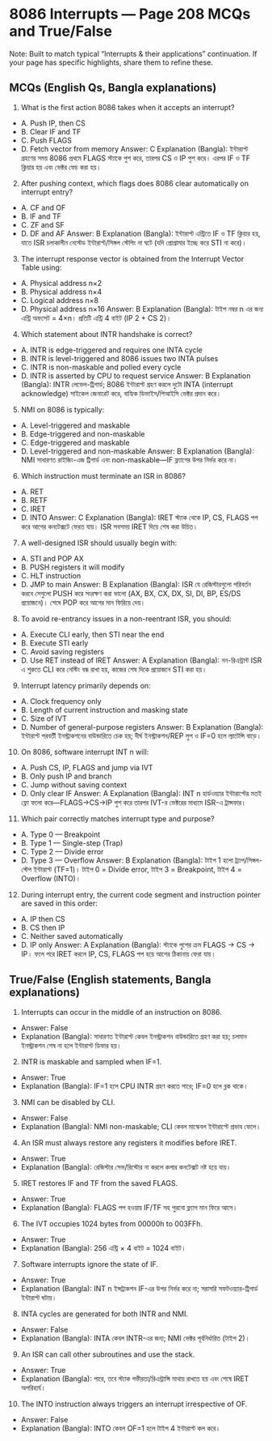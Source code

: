 # 8086 Interrupts — Page 208 MCQs and True/False

Note: Built to match typical “Interrupts & their applications” continuation. If your page has specific highlights, share them to refine these.

## MCQs (English Qs, Bangla explanations)

1) What is the first action 8086 takes when it accepts an interrupt?
- A. Push IP, then CS
- B. Clear IF and TF
- C. Push FLAGS
- D. Fetch vector from memory
Answer: C
Explanation (Bangla): ইন্টারাপ্ট গ্রহণের সময় 8086 প্রথমে FLAGS স্ট্যাকে পুশ করে, তারপর CS ও IP পুশ করে। এরপর IF ও TF ক্লিয়ার হয় এবং ভেক্টর ফেচ করা হয়।

2) After pushing context, which flags does 8086 clear automatically on interrupt entry?
- A. CF and OF
- B. IF and TF
- C. ZF and SF
- D. DF and AF
Answer: B
Explanation (Bangla): ইন্টারাপ্ট এন্ট্রিতে IF ও TF ক্লিয়ার হয়, যাতে ISR চলাকালীন নেস্টেড ইন্টারাপ্ট/সিঙ্গল স্টেপিং না ঘটে (যদি প্রোগ্রামার ইচ্ছে করে STI না করে)।

3) The interrupt response vector is obtained from the Interrupt Vector Table using:
- A. Physical address n×2
- B. Physical address n×4
- C. Logical address n×8
- D. Physical address n×16
Answer: B
Explanation (Bangla): টাইপ নম্বর n এর জন্য এন্ট্রি অফসেট = 4×n। প্রতিটি এন্ট্রি 4 বাইট (IP 2 + CS 2)।

4) Which statement about INTR handshake is correct?
- A. INTR is edge-triggered and requires one INTA cycle
- B. INTR is level-triggered and 8086 issues two INTA pulses
- C. INTR is non-maskable and polled every cycle
- D. INTR is asserted by CPU to request service
Answer: B
Explanation (Bangla): INTR লেভেল-ট্রিগার্ড; 8086 ইন্টারাপ্ট গ্রহণ করলে দুটো INTA (interrupt acknowledge) সাইকেল জেনারেট করে, বাহ্যিক ডিভাইস/পিআইসি ভেক্টর প্রদান করে।

5) NMI on 8086 is typically:
- A. Level-triggered and maskable
- B. Edge-triggered and non-maskable
- C. Edge-triggered and maskable
- D. Level-triggered and non-maskable
Answer: B
Explanation (Bangla): NMI সাধারণত রাইজিং-এজ ট্রিগার্ড এবং non-maskable—IF ফ্ল্যাগের উপর নির্ভর করে না।

6) Which instruction must terminate an ISR in 8086?
- A. RET
- B. RETF
- C. IRET
- D. INTO
Answer: C
Explanation (Bangla): IRET স্ট্যাক থেকে IP, CS, FLAGS পপ করে আগের কনটেক্সটে ফেরত যায়। ISR সবসময় IRET দিয়ে শেষ করা উচিত।

7) A well-designed ISR should usually begin with:
- A. STI and POP AX
- B. PUSH registers it will modify
- C. HLT instruction
- D. JMP to main
Answer: B
Explanation (Bangla): ISR যে রেজিস্টারগুলো পরিবর্তন করবে সেগুলো PUSH করে সংরক্ষণ করা ভালো (AX, BX, CX, DX, SI, DI, BP, ES/DS প্রয়োজনে)। শেষে POP করে আগের মান ফিরিয়ে দেয়।

8) To avoid re-entrancy issues in a non-reentrant ISR, you should:
- A. Execute CLI early, then STI near the end
- B. Execute STI early
- C. Avoid saving registers
- D. Use RET instead of IRET
Answer: A
Explanation (Bangla): নন-রিএন্ট্রান্ট ISR এ শুরুতে CLI করে নেস্টিং বন্ধ রাখা হয়, কাজের শেষ দিকে প্রয়োজনে STI করা হয়।

9) Interrupt latency primarily depends on:
- A. Clock frequency only
- B. Length of current instruction and masking state
- C. Size of IVT
- D. Number of general-purpose registers
Answer: B
Explanation (Bangla): ইন্টারাপ্ট পরবর্তী ইনস্ট্রাকশনের বাউন্ডারিতে চেক হয়; দীর্ঘ ইনস্ট্রাকশন/REP লুপ ও IF=0 হলে ল্যাটেন্সি বাড়ে।

10) On 8086, software interrupt INT n will:
- A. Push CS, IP, FLAGS and jump via IVT
- B. Only push IP and branch
- C. Jump without saving context
- D. Only clear IF
Answer: A
Explanation (Bangla): INT n হার্ডওয়্যার ইন্টারাপ্টের মতই ফ্লো ফলো করে—FLAGS→CS→IP পুশ করে তারপর IVT-র ভেক্টরের মাধ্যমে ISR-এ ট্রান্সফার।

11) Which pair correctly matches interrupt type and purpose?
- A. Type 0 — Breakpoint
- B. Type 1 — Single-step (Trap)
- C. Type 2 — Divide error
- D. Type 3 — Overflow
Answer: B
Explanation (Bangla): টাইপ 1 হলো ট্র্যাপ/সিঙ্গল-স্টেপ ইন্টারাপ্ট (TF=1)। টাইপ 0 = Divide error, টাইপ 3 = Breakpoint, টাইপ 4 = Overflow (INTO)।

12) During interrupt entry, the current code segment and instruction pointer are saved in this order:
- A. IP then CS
- B. CS then IP
- C. Neither saved automatically
- D. IP only
Answer: A
Explanation (Bangla): স্ট্যাকে পুশের ক্রম FLAGS → CS → IP। ফলে পরে IRET করলে IP, CS, FLAGS পপ হয়ে আগের ঠিকানায় ফেরা যায়।

## True/False (English statements, Bangla explanations)

1) Interrupts can occur in the middle of an instruction on 8086.
- Answer: False
- Explanation (Bangla): সাধারণত ইন্টারাপ্ট কেবল ইনস্ট্রাকশন বাউন্ডারিতে গ্রহণ করা হয়; চলমান ইনস্ট্রাকশন শেষ না হলে ইন্টারাপ্ট ডিফার হয়।

2) INTR is maskable and sampled when IF=1.
- Answer: True
- Explanation (Bangla): IF=1 হলে CPU INTR গ্রহণ করতে পারে; IF=0 হলে ব্লক থাকে।

3) NMI can be disabled by CLI.
- Answer: False
- Explanation (Bangla): NMI non-maskable; CLI কেবল মাস্কেবল ইন্টারাপ্টে প্রভাব ফেলে।

4) An ISR must always restore any registers it modifies before IRET.
- Answer: True
- Explanation (Bangla): রেজিস্টার সেভ/রিস্টোর না করলে কলার কনটেক্সট নষ্ট হয়ে যায়।

5) IRET restores IF and TF from the saved FLAGS.
- Answer: True
- Explanation (Bangla): FLAGS পপ হওয়ায় IF/TF সহ পুরনো ফ্ল্যাগ মান ফিরে আসে।

6) The IVT occupies 1024 bytes from 00000h to 003FFh.
- Answer: True
- Explanation (Bangla): 256 এন্ট্রি × 4 বাইট = 1024 বাইট।

7) Software interrupts ignore the state of IF.
- Answer: True
- Explanation (Bangla): INT n ইন্সট্রাকশন IF-এর উপর নির্ভর করে না; সরাসরি সফটওয়্যার-ট্রিগার্ড ইন্টারাপ্ট ঘটায়।

8) INTA cycles are generated for both INTR and NMI.
- Answer: False
- Explanation (Bangla): INTA কেবল INTR-এর জন্য; NMI ভেক্টর পূর্বনির্ধারিত (টাইপ 2)।

9) An ISR can call other subroutines and use the stack.
- Answer: True
- Explanation (Bangla): পারে, তবে স্ট্যাক গভীরতা/রিএন্ট্রান্সি মাথায় রাখতে হয় এবং শেষে IRET অপরিহার্য।

10) The INTO instruction always triggers an interrupt irrespective of OF.
- Answer: False
- Explanation (Bangla): INTO কেবল OF=1 হলে টাইপ 4 ইন্টারাপ্ট কল করে।
